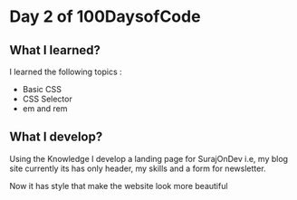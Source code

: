 # Day 2 of 100DaysofCode

## What I learned?

I learned the following topics :
- Basic CSS
- CSS Selector
- em and rem

## What I develop?

Using the Knowledge I develop a landing page for SurajOnDev i.e, my blog site 
currently its has only header, my skills and a form for newsletter.

Now it has style that make the website look more beautiful
